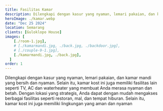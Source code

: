 ```yaml
---
title: Fasilitas Kamar
description: Dilengkapi dengan kasur yang nyaman, lemari pakaian, dan kamar mandi yang bersih dan nyaman.
heroImage: ./kamar.webp
date: "Dec 25 2024"
location: Semarang
clients: [Guloklopo House]
images: [
    [./room-1.jpg],
    # [./kamarmandi.jpg, ./back.jpg, ./backdoor.jpg],
    # [./couple-9-1.jpg],
    [./kamarmandi.jpg, ./back.jpg],
  ]
order: 1
---
```


Dilengkapi dengan kasur yang nyaman, lemari pakaian, dan kamar mandi yang bersih dan nyaman. Selain itu, kamar kost ini juga memiliki fasilitas lain seperti TV, AC dan waterheater yang membuat Anda merasa nyaman dan betah. Dengan lokasi yang strategis, Anda dapat dengan mudah mengakses berbagai fasilitas seperti restoran, mal, dan tempat hiburan. Selain itu, kamar kost ini juga memiliki lingkungan yang aman dan nyaman
